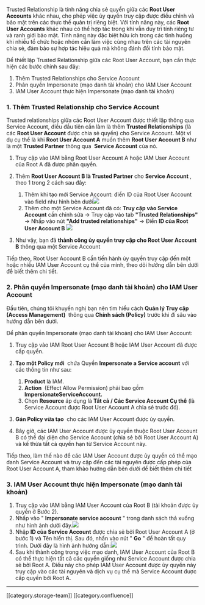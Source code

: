 Trusted Relationship là tính năng chia sẻ quyền giữa các  **Root User Accounts**  khác nhau, cho phép việc ủy quyền truy cập được điều chỉnh và bảo mật trên các thực thể quản trị riêng biệt. Với tính năng này, các  **Root User Accounts**  khác nhau có thể hợp tác trong khi vẫn duy trì tính riêng tư và ranh giới bảo mật. Tính năng này đặc biệt hữu ích trong các tình huống khi nhiều tổ chức hoặc nhóm cần làm việc cùng nhau trên các tài nguyên chia sẻ, đảm bảo sự hợp tác hiệu quả mà không đánh đổi tính bảo mật.

Để thiết lập Trusted Relationship giữa các Root User Account, bạn cần thực hiện các bước chính sau đây:


1. Thêm Trusted Relationships cho Service Account
1. Phân quyền Impersonate (mạo danh tài khoản) cho IAM User Account
1. IAM User Account thực hiện Impersonate (mạo danh tài khoản)


### 1. Thêm Trusted Relationship cho Service Account
Trusted relationships giữa các Root User Account được thiết lập thông qua Service Account, điều đầu tiên cần làm là thêm  **Trusted Relationships**  (là các  **Root User Account**  được chia sẻ quyền) cho Service Account. Một ví dụ cụ thể là khi  **Root User Account A**  muốn thêm  **Root User Account B**  như là một  **Trusted Partner**  thông qua  **Service Account**  của nó.


1. Truy cập vào IAM bằng Root User Account A hoặc IAM User Account của Root A đã được phân quyền.
1. Thêm  **Root User Account B là Trusted Partner**  cho  **Service Account** , theo 1 trong 2 cách sau đây:
    1. Thêm khi tạo mới Service Account: điền ID của Root User Account vào field như hình bên dưới![](images/storage/image2023-7-27_15-13-9.png)
    1. Thêm cho một Service Account đã có:  **Truy cập vào Service Account**  cần chỉnh sửa → Truy cập vào tab  **"Trusted Relationships"**  → Nhấp vào nút  **"Add trusted relationships"**  → Điền  **ID của Root User Account B** ![](images/storage/image2023-7-27_15-19-27.png)

    
1. Như vậy, bạn đã  **thành công ủy quyền truy cập cho Root User Account B**  thông qua một Service Account



Tiếp theo, Root User Account B cần tiến hành ủy quyền truy cập đến một hoặc nhiều IAM User Account cụ thể của mình, theo dõi hướng dẫn bên dưới để biết thêm chi tiết.
### 2. Phân quyền Impersonate (mạo danh tài khoản) cho IAM User Account
Đầu tiên, chúng tôi khuyến nghị bạn nên tìm hiểu cách  **Quản lý Truy cập (Access Management)**  thông qua  **Chính sách (Policy)**  trước khi đi sâu vào hướng dẫn bên dưới.

Để phân quyền Impersonate (mạo danh tài khoản) cho IAM User Account:
1. Truy cập vào IAM Root User Account B hoặc IAM User Account đã được cấp quyền.
1.  **Tạo một Policy mới**  chứa Quyền  **Impersonate a Service account**  với các thông tin như sau:
    1.  **Product**  là IAM.
    1.  **Action**  (Effect Allow Permission) phải bao gồm  **ImpersionateServiceAccount.** 
    1. Chọn  **Resource**  áp dụng là  **Tất cả / Các Service Account Cụ thể** (là Service Account được Root User Account A chia sẻ trước đó).

    
1.  **Gán Policy vừa tạo**  cho các IAM User Account được ủy quyền.
1. Bây giờ, các IAM User Account được ủy quyền thuộc Root User Account B có thể đại diện cho Service Account (chia sẻ bởi Root User Account A) và kế thừa tất cả quyền hạn từ Service Account này.

Tiếp theo, làm thế nào để các IAM User Account được ủy quyền có thể mạo danh Service Account và truy cập đến các tài nguyên được cấp phép của Root User Account A, tham khảo hướng dẫn bên dưới để biết thêm chi tiết
### 3. IAM User Account thực hiện Impersonate (mạo danh tài khoản)

1. Truy cập vào IAM bằng IAM User Account của Root B (tài khoản được ủy quyền ở Bước 2).
1. Nhấp vào " **Impersonate service account** " trong danh sách thả xuống như hình ảnh dưới đây.![](images/storage/image2023-7-27_16-59-34.png)
1. Nhập  **ID của Service Account**  được chia sẻ bởi Root User Account A (ở bước 1) và Tên hiển thị. Sau đó, nhấn vào nút " **Go** " để hoàn tất quy trình. Dưới đây là hình ảnh hướng dẫn:![](images/storage/image2023-7-27_17-6-36.png)
1. Sau khi thành công trong việc mạo danh, IAM User Account của Root B có thể thực hiện tất cả các quyền giống như Service Account được chia sẻ bởi Root A. Điều này cho phép IAM User Account được ủy quyền này truy cập vào các tài nguyên và dịch vụ cụ thể mà Service Account được cấp quyền bởi Root A.







*****

[[category.storage-team]] 
[[category.confluence]] 
